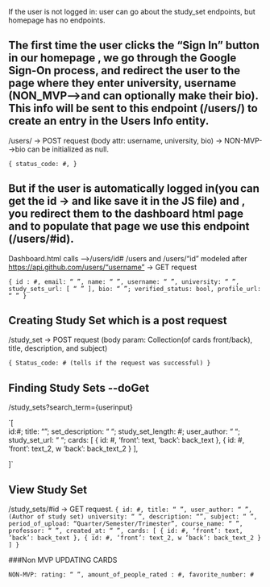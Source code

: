 If the user is not logged in: user can go about the study_set endpoints, but homepage has no endpoints. 


## The first time the user clicks the “Sign In” button in our homepage , we go through the Google Sign-On process, and redirect the user to the page where they enter university, username (NON_MVP-->and can optionally make their bio).  This info will be sent to this endpoint (/users/) to create an entry in the Users Info entity.

/users/ → POST request (body attr: username, university, bio) → NON-MVP-->bio can be initialized as null.

`{
	status_code: #,
}`


## But if the user is automatically logged in(you can get the id → and like save it in the JS file) and , you redirect them to the dashboard html page and to populate that page we use this endpoint (/users/#id).

Dashboard.html calls -->/users/id#
/users and /users/“id” modeled after  https://api.github.com/users/“username” → GET request

`{
	id : #,
email: “ ”,
name: “ ”,
username: “ ”,
university: “ ”,
study_sets_url: [ “ ” ],
bio: “ ”;
verified_status: bool,
profile_url: “ ”
}`

## Creating Study Set which is a post request

/study_set → POST request (body param: Collection(of cards front/back), title, description, and subject)

`{
          Status_code: # (tells if the request was successful)
}`

## Finding  Study Sets --doGet
/study_sets?search_term={userinput}

`[	
	id:#;
	title: “”;
	set_description: “ “;
	study_set_length: #;
	user_author: “ “;
	study_set_url: “ “;
	cards: [
				{
					id: #,
					‘front’: text, 
					‘back’: back_text
				},
				{
					id: #,
					‘front’: text_2, w
					‘back’: back_text_2
				}
			],

  ]`

## View  Study Set
/study_sets/#id → GET request.
`{
	id: #,
	title: “ ”,
	user_author: “ ”,(Author of study set)
	university: “ ”,
            description: “”,
	subject: “ ”,
	period_of_upload: “Quarter/Semester/Trimester”,
	course_name: “ ”,
	professor: “ ”,
	created_at: “ ”,
	cards: [
				{
					id: #,
					‘front’: text, 
					‘back’: back_text
				},
				{
					id: #,
					‘front’: text_2, w
					‘back’: back_text_2
				}
		]
}`


###Non MVP UPDATING CARDS 

`
	NON-MVP:
	rating: “ ”,
	amount_of_people_rated : #,
	favorite_number: #
`

